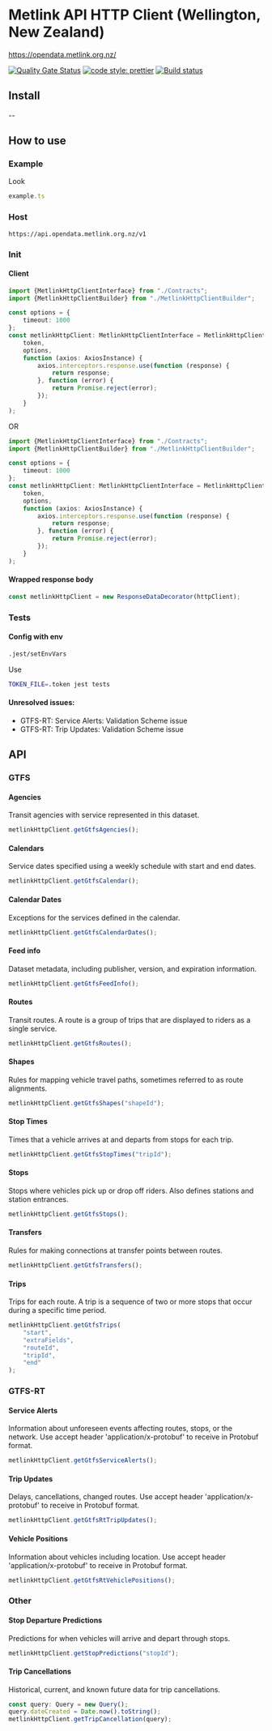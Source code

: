 # Metlink API HTTP Client (Wellington, New Zealand)

https://opendata.metlink.org.nz/

[![Quality Gate Status](https://sonarcloud.io/api/project_badges/measure?project=jaddek_metlink-api-http-client-typescript&metric=alert_status)](https://sonarcloud.io/summary/new_code?id=jaddek_metlink-api-http-client-typescript)
[![code style: prettier](https://img.shields.io/badge/code_style-prettier-ff69b4.svg?style=flat-square)](https://github.com/prettier/prettier)
[![Build status](https://img.shields.io/github/actions/workflow/status/jaddek/metlink-api-http-client-typescript/node.js.yml?branch=main&label=CI&logo=github&style=flat-square)](https://github.com/jaddek/metlink-api-http-client-typescript/node.js.yml)

## Install

--

## How to use

### Example

Look

```ts
example.ts
```

### Host

```
https://api.opendata.metlink.org.nz/v1
```

### Init

#### Client

```ts
import {MetlinkHttpClientInterface} from "./Contracts";
import {MetlinkHttpClientBuilder} from "./MetlinkHttpClientBuilder";

const options = {
    timeout: 1000
};
const metlinkHttpClient: MetlinkHttpClientInterface = MetlinkHttpClientBuilder.buildWithAxios(
    token,
    options,
    function (axios: AxiosInstance) {
        axios.interceptors.response.use(function (response) {
            return response;
        }, function (error) {
            return Promise.reject(error);
        });
    }
);
```

OR

```ts
import {MetlinkHttpClientInterface} from "./Contracts";
import {MetlinkHttpClientBuilder} from "./MetlinkHttpClientBuilder";

const options = {
    timeout: 1000
};
const metlinkHttpClient: MetlinkHttpClientInterface = MetlinkHttpClientBuilder.buildWithAxiosAndDecorate(
    token,
    options,
    function (axios: AxiosInstance) {
        axios.interceptors.response.use(function (response) {
            return response;
        }, function (error) {
            return Promise.reject(error);
        });
    }
);
```

#### Wrapped response body

```ts
const metlinkHttpClient = new ResponseDataDecorator(httpClient);
```

### Tests

#### Config with env

```bash
.jest/setEnvVars
```

Use

```bash
TOKEN_FILE=.token jest tests
```

#### Unresolved issues:

- GTFS-RT: Service Alerts: Validation Scheme issue
- GTFS-RT: Trip Updates: Validation Scheme issue

## API

### GTFS

#### Agencies

Transit agencies with service represented in this dataset.

```ts
metlinkHttpClient.getGtfsAgencies();
```

#### Calendars

Service dates specified using a weekly schedule with start and end dates.

```ts
metlinkHttpClient.getGtfsCalendar();
```

#### Calendar Dates

Exceptions for the services defined in the calendar.

```ts
metlinkHttpClient.getGtfsCalendarDates();
```

#### Feed info

Dataset metadata, including publisher, version, and expiration information.

```ts
metlinkHttpClient.getGtfsFeedInfo();
```

#### Routes

Transit routes. A route is a group of trips that are displayed to riders as a single service.

```ts
metlinkHttpClient.getGtfsRoutes();
```

#### Shapes

Rules for mapping vehicle travel paths, sometimes referred to as route alignments.

```ts
metlinkHttpClient.getGtfsShapes("shapeId");
```

#### Stop Times

Times that a vehicle arrives at and departs from stops for each trip.

```ts
metlinkHttpClient.getGtfsStopTimes("tripId");
```

#### Stops

Stops where vehicles pick up or drop off riders. Also defines stations and station entrances.

```ts
metlinkHttpClient.getGtfsStops();
```

#### Transfers

Rules for making connections at transfer points between routes.

```ts
metlinkHttpClient.getGtfsTransfers();
```

#### Trips

Trips for each route. A trip is a sequence of two or more stops that occur during a specific time period.

```ts
metlinkHttpClient.getGtfsTrips(
    "start",
    "extraFields",
    "routeId",
    "tripId",
    "end"
);
```

### GTFS-RT

#### Service Alerts

Information about unforeseen events affecting routes, stops, or the network. Use accept header 'application/x-protobuf'
to receive in Protobuf format.

```ts
metlinkHttpClient.getGtfsServiceAlerts();
```

#### Trip Updates

Delays, cancellations, changed routes. Use accept header 'application/x-protobuf' to receive in Protobuf format.

```ts
metlinkHttpClient.getGtfsRtTripUpdates();
```

#### Vehicle Positions

Information about vehicles including location. Use accept header 'application/x-protobuf' to receive in Protobuf format.

```ts
metlinkHttpClient.getGtfsRtVehiclePositions();
```

### Other

#### Stop Departure Predictions

Predictions for when vehicles will arrive and depart through stops.

```ts
metlinkHttpClient.getStopPredictions("stopId");
```

#### Trip Cancellations

Historical, current, and known future data for trip cancellations.

```ts
const query: Query = new Query();
query.dateCreated = Date.now().toString();
metlinkHttpClient.getTripCancellation(query);
```




